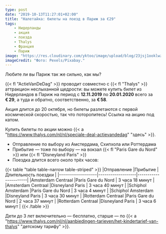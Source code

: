 ```yaml
---
type: post
date: "2019-10-13T11:27:01+02:00"
title: "Налетайка: билеты на поезд в Париж за €29"
tags:
    - Нидерланды
    - акция
    - поезда
    - Thalys
    - Франция
    - Париж
image: "https://res.cloudinary.com/yktoo/image/upload/blog/23jsj1ooklwz2750.jpg"
imageCredit: "Фото: Pexels/Pixabay."
---
```


Любите ли вы Париж так же сильно, как мы?

{{< fl "ActieVanDeDag" >}} проводит совместно с {{< fl "Thalys" >}} аттракцион неслыханной щедрости: вы можете купить билет из Нидерландов в Париж на период с **12.11.2019** по **20.01.2020** всего за **€ 29**, а туда и обратно, соответственно, за **€ 58**.

Акция длится до 20 октября, но билеты разлетаются с первой космической скоростью, так что поторопитесь! Ссылка на акцию под катом.

<!--more-->

Купить билеты по акции можно {{< a "https://www.thalys.com/nl/nl/speciale-deal-actievandedag" "здесь" >}}.

* Отправление по выбору из Амстердама, Схипхола или Роттердама
* Прибытие — тоже по выбору — на вокзал {{< fl "Paris Gare du Nord" >}} или {{< fl "Disneyland Paris" >}}
* Поездка длится всего около трёх часов:

{{< table "table table-narrow table-striped" >}}
|Отправление        |Прибытие           | Длительность поездки |
|-------------------|-------------------|----------------------|
|Amsterdam Centraal |Paris Gare du Nord | 3 часа 18 минут      |
|Amsterdam Centraal |Disneyland Paris   | 3 часа 40 минут      |
|Schiphol Amsterdam |Paris Gare du Nord | 3 часа 4 минут       |
|Schiphol Amsterdam |Disneyland Paris   | 3 часа 30 минут      |
|Rotterdam Centraal |Paris Gare du Nord | 2 часа 37 минут      |
|Rotterdam Centraal |Disneyland Paris   | 3 часа 6 минут       |
{{< /table >}}

Дети до 3 лет включительно — бесплатно, старше — по {{< a "https://www.thalys.com/nl/nl/aanbiedingen-tarieven/het-kindertarief-van-thalys" "детскому тарифу" >}}.